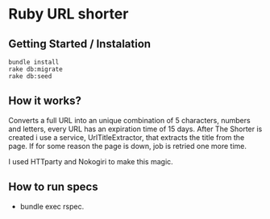 # Ruby URL shorter

## Getting Started / Instalation

```
bundle install
rake db:migrate
rake db:seed

```

## How it works?

Converts a full URL into an unique combination of 5 characters, numbers and letters,
every URL has an expiration time of 15 days.
After The Shorter is created i use a service, UrlTitleExtractor, that
extracts the title from the page. If for some reason the page is down, job is retried
one more time.

I used HTTparty and Nokogiri to make this magic.


## How to run specs
* bundle exec rspec.